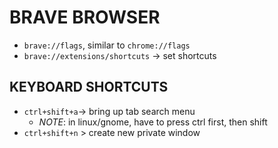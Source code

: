 # BRAVE BROWSER
- `brave://flags`, similar to `chrome://flags`
- `brave://extensions/shortcuts` -> set shortcuts

## KEYBOARD SHORTCUTS
- `ctrl+shift+a`-> bring up tab search menu
    - *NOTE*: in linux/gnome, have to press ctrl first, then shift
- `ctrl+shift+n` > create new private window
